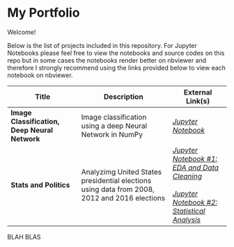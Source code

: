 # My Portfolio

Welcome!

Below is the list of projects included in this repository. For Jupyter Notebooks please feel free to view the notebooks and source codes on this repo but in some cases the notebooks render better on nbviewer and therefore I strongly recommend using the links provided below to view each notebook on nbviewer.

| Title | Description | External Link(s) |
|-------|-------------|------------------|
| **Image Classification, Deep Neural Network** | Image classification using a deep Neural Network in NumPy | [*Jupyter Notebook*](https://nbviewer.jupyter.org/github/ArashTavassoli/Portfolio/blob/master/Image%20Classification%2C%20Deep%20Neural%20Network/Image%20Classification%2C%20Deep%20Neural%20Network.ipynb) |
| **Stats and Politics** | Analyzimg United States presidential elections using data from 2008, 2012 and 2016 elections | [*Jupyter Notebook #1: EDA and Data Cleaning*](https://nbviewer.jupyter.org/github/ArashTavassoli/Portfolio/blob/master/Stats%20and%20Politics/Part%201%20-%20EDA%20and%20Data%20Cleaning.ipynb)<br /><br />[*Jupyter Notebook #2: Statistical Analysis*](https://nbviewer.jupyter.org/github/ArashTavassoli/Portfolio/blob/10bc315fe573290deb5b15e4e758e5f1e52b04a9/Stats%20and%20Politics/Part%202%20-%20Statistical%20Analysis.ipynb) |

BLAH BLAS
